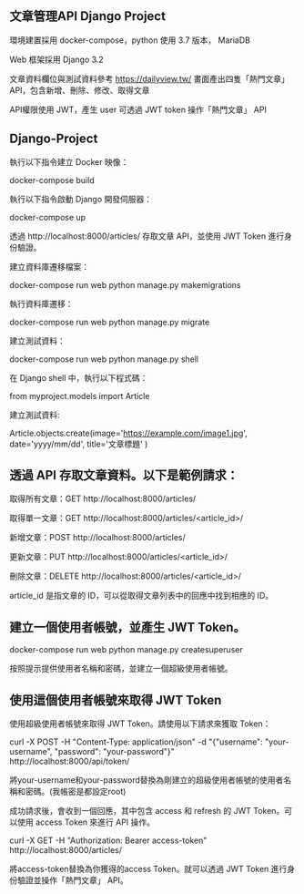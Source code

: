 ## 文章管理API Django Project
環境建置採用 docker-compose，python 使用 3.7 版本， MariaDB

Web 框架採用 Django 3.2

文章資料欄位與測試資料參考 https://dailyview.tw/ 畫面產出四隻「熱門文章」 API，包含新增、刪除、修改、取得文章

API權限使用 JWT，產生 user 可透過 JWT token 操作「熱門文章」 API


## Django-Project
執行以下指令建立 Docker 映像：

docker-compose build

執行以下指令啟動 Django 開發伺服器：

docker-compose up

透過 http://localhost:8000/articles/ 存取文章 API，並使用 JWT Token 進行身份驗證。


建立資料庫遷移檔案：

docker-compose run web python manage.py makemigrations

執行資料庫遷移：

docker-compose run web python manage.py migrate

建立測試資料：

docker-compose run web python manage.py shell

在 Django shell 中，執行以下程式碼：

from myproject.models import Article

建立測試資料:

Article.objects.create(image='https://example.com/image1.jpg', date='yyyy/mm/dd', title='文章標題' )

## 透過 API 存取文章資料。以下是範例請求：

取得所有文章：GET http://localhost:8000/articles/

取得單一文章：GET http://localhost:8000/articles/<article_id>/

新增文章：POST http://localhost:8000/articles/

更新文章：PUT http://localhost:8000/articles/<article_id>/

刪除文章：DELETE http://localhost:8000/articles/<article_id>/

article_id 是指文章的 ID，可以從取得文章列表中的回應中找到相應的 ID。

## 建立一個使用者帳號，並產生 JWT Token。

docker-compose run web python manage.py createsuperuser

按照提示提供使用者名稱和密碼，並建立一個超級使用者帳號。

## 使用這個使用者帳號來取得 JWT Token

使用超級使用者帳號來取得 JWT Token。請使用以下請求來獲取 Token：

curl -X POST -H "Content-Type: application/json" -d "{\"username\": \"your-username\", \"password\": \"your-password\"}" http://localhost:8000/api/token/

將your-username和your-password替換為剛建立的超級使用者帳號的使用者名稱和密碼。(我帳密是都設定root)

成功請求後，會收到一個回應，其中包含 access 和 refresh 的 JWT Token。可以使用 access Token 來進行 API 操作。

curl -X GET -H "Authorization: Bearer access-token" http://localhost:8000/articles/

將access-token替換為你獲得的access Token。就可以透過 JWT Token 進行身份驗證並操作「熱門文章」 API。
